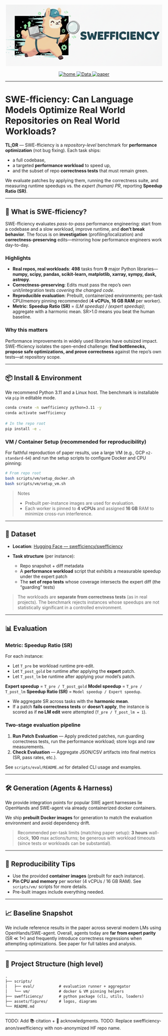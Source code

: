 
<div align="center">
  <img src="assets/logos/swefficiency_banner.png" alt="SWE-fficiency Logo" width="500"/>
</div>


<p align="center">
  <a href="https://swefficiency.com">
    <img src="https://img.shields.io/badge/project-Home-b31b1b.svg" alt="home">
  </a>
  <a href="https://huggingface.co/datasets/swefficiency/swefficiency">
    <img src="https://img.shields.io/badge/%F0%9F%A4%97%20Hugging%20Face-Data-blue" alt="Data">
  </a>
  <a href="<TODO_PAPER_LINK>">
    <img src="https://img.shields.io/badge/ICLR-2026-b31b1b.svg" alt="paper">
  </a>
</p>

---

# SWE-fficiency: Can Language Models Optimize Real World Repositories on Real World Workloads?

**TL;DR** — SWE-fficiency is a *repository-level* benchmark for **performance optimization** (not bug fixing). Each task ships:
- a full codebase,
- a targeted **performance workload** to speed up,
- and the subset of repo **correctness tests** that must remain green.

We evaluate patches by applying them, running the correctness suite, and measuring runtime speedups vs. the *expert (human) PR*, reporting **Speedup Ratio (SR)**.

---

## 🚀 What is SWE-fficiency?

SWE-fficiency evaluates *pass-to-pass* performance engineering: start from a codebase and a slow workload, improve runtime, and **don’t break behavior**. The focus is on **investigation** (profiling/localization) and **correctness-preserving** edits—mirroring how performance engineers work day-to-day.

### Highlights
- **Real repos, real workloads**: **498** tasks from **9** major Python libraries—**numpy, scipy, pandas, scikit-learn, matplotlib, xarray, sympy, dask, astropy**.
- **Correctness-preserving**: Edits must pass the repo’s own unit/integration tests *covering the changed code*.
- **Reproducible evaluation**: Prebuilt, containerized environments; per-task CPU/memory pinning recommended (**4 vCPUs, 16 GB RAM** per worker).
- **Metric**: **Speedup Ratio (SR)** = *(LM speedup) / (expert speedup)*; aggregate with a harmonic mean. SR>1.0 means you beat the human baseline.

### Why this matters
Performance improvements in widely used libraries have outsized impact. SWE-fficiency isolates the open-ended challenge: **find bottlenecks, propose safe optimizations, and prove correctness** against the repo’s own tests—at repository scope.

---

## 📦 Install & Environment

We recommend Python 3.11 and a Linux host. The benchmark is installable via `pip` in editable mode.

```bash
conda create -n swefficiency python=3.11 -y
conda activate swefficiency

# In the repo root
pip install -e .
````

### VM / Container Setup (recommended for reproducibility)

For faithful reproduction of paper results, use a large VM (e.g., GCP `n2-standard-64`) and run the setup scripts to configure Docker and CPU pinning:

```bash
# From repo root
bash scripts/vm/setup_docker.sh
bash scripts/vm/setup_vm.sh
```

> Notes
>
> * Prebuilt per-instance images are used for evaluation.
> * Each worker is pinned to **4 vCPUs** and assigned **16 GB** RAM to minimize cross-run interference.

---

## 🧰 Dataset

* **Location**: [Hugging Face — swefficiency/swefficiency](https://huggingface.co/datasets/swefficiency/swefficiency)
* **Task structure** (per instance):

  * Repo snapshot + diff metadata
  * A **performance workload** script that exhibits a measurable speedup under the expert patch
  * The **set of repo tests** whose coverage intersects the expert diff (the “guarding” tests)

> The workloads are **separate from correctness tests** (as in real projects). The benchmark rejects instances whose speedups are not statistically significant in a controlled environment.

---

## 📊 Evaluation

### Metric: Speedup Ratio (SR)

For each instance:

* Let `T_pre` be workload runtime pre-edit.
* Let `T_post_gold` be runtime after applying the **expert** patch.
* Let `T_post_lm` be runtime after applying your model’s patch.

**Expert speedup** = `T_pre / T_post_gold`
**Model speedup** = `T_pre / T_post_lm`
**Speedup Ratio (SR)** = `Model speedup / Expert speedup`.

* We aggregate SR across tasks with the **harmonic mean**.
* If a patch **fails correctness tests** or **doesn’t apply**, the instance is scored as if **no LM edit** were attempted (`T_pre / T_post_lm = 1`).

### Two-stage evaluation pipeline

1. **Run Patch Evaluation** — Apply predicted patches, run guarding correctness tests, run the performance workload; store logs and raw measurements.
2. **Check Evaluation** — Aggregate JSON/CSV artifacts into final metrics (SR, pass rates, etc.).

See `scripts/eval/README.md` for detailed CLI usage and examples.

---

## 🛠️ Generation (Agents & Harness)

We provide integration points for popular SWE agent harnesses lie OpenHands and SWE-agent via already containerized docker containers.

We ship **prebuilt Docker images** for generation to match the evaluation environment and avoid dependency drift.

> Recommended per-task limits (matching paper setup): **3 hours** wall-clock, **100** max actions/turns; be generous with workload timeouts (since tests or workloads can be substantial).

---

## 🔬 Reproducibility Tips

* Use the provided **container images** (prebuilt for each instance).
* **Pin CPU and memory** per worker (4 vCPUs / 16 GB RAM). See `scripts/vm/` scripts for more details.
* Pre-built images include everything needed.

---

## 📈 Baseline Snapshot

We include reference results in the paper across several modern LMs using OpenHands/SWE-agent. Overall, agents today are **far from expert parity** (SR ≪ 1×) and frequently introduce correctness regressions when attempting optimizations. See paper for full tables and analysis.

---

## 🧭 Project Structure (high level)

```
.
├── scripts/
│   ├── eval/           # evaluation runner + aggregator
│   └── vm/             # docker & VM pinning helpers
├── swefficiency/       # python package (cli, utils, loaders)
├── assets/figures/     # logos, diagrams
└── README.md
```

---

TODO: Add 📚 citation + 🤝 acknowledgments.
TODO: Replace swefficiency-anon/swefficiency with non-anonymized HF repo name.
